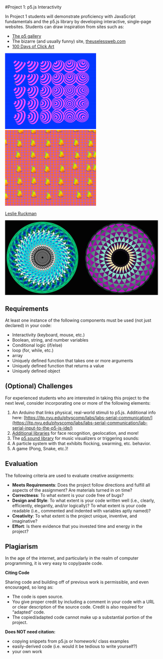 #Project 1: p5.js Interactivity

In Project 1 students will demonstrate proficiency with JavaScript fundamentals and the p5.js library by developing interactive, single-page websites. Students can draw inspiration from sites such as:

* [The p5 gallery](https://p5js.org/gallery/)
* The bizarre (and usually funny) site, [theuselessweb.com](https://theuselessweb.com)
* [100 Days of Click Art](http://leslieruckman.tumblr.com/)

![100 Days of Click Art](images/click1.gif)
![alt text](images/click2.gif)

[Leslie Ruckman](http://leslieruckman.tumblr.com/)

![alt text](images/algor4.jpg)

## Requirements
At least one instance of the following components must be used (not just declared) in your code:

* Interactivity (keyboard, mouse, etc.)
* Boolean, string, and number variables
* Conditional logic (if/else)
* loop (for, while, etc.)
* array
* Uniquely defined function that takes one or more arguments
* Uniquely defined function that returns a value
* Uniquely defined object

## (Optional) Challenges
For experienced students who are interested in taking this project to the next level, consider incorporating one or more of the following elements:

1. An Arduino that links physical, real-world stimuli to p5.js. Additional info here: [https://itp.nyu.edu/physcomp/labs/labs-serial-communication/](https://itp.nyu.edu/physcomp/labs/labs-serial-communication/lab-serial-input-to-the-p5-js-ide/)
2. [Additional libraries](https://p5js.org/libraries/) for face recognition, geolocation, and more!
3. The [p5.sound library](https://p5js.org/libraries/) for music visualizers or triggering sounds:
4. A particle system with that exhibits flocking, swarming, etc. behavior.
5. A game (Pong, Snake, etc.)!

## Evaluation
The following criteria are used to evaluate creative assignments:

* **Meets Requirements**: Does the project follow directions and fulfill all aspects of the assignment? Are materials turned in on time?
* **Correctness**: To what extent is your code free of bugs?
* **Design and Style**: To what extent is your code written well (i.e., clearly, efficiently, elegantly, and/or logically)? To what extent is your code readable (i.e., commented and indented with variables aptly named)?
* **Creativity**: To what extent is the project unique, inventive, and imaginative?
* **Effort**: Is there evidence that you invested time and energy in the project?

## Plagiarism
In the age of the internet, and particularly in the realm of computer programming, it is very easy to copy/paste code.

**Citing Code**  

Sharing code and building off of previous work is permissible, and even encouraged, so long as:
* The code is open source.
* You give proper credit by including a comment in your code with a URL or clear description of the source code. Credit is also required for “adapted” code.
* The copied/adapted code cannot make up a substantial portion of the project.

**Does NOT need citation:**
* copying snippets from p5.js or homework/ class examples
* easily-derived code (i.e. would it be tedious to write yourself?)
* your own work

